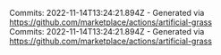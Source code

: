 Commits: 2022-11-14T13:24:21.894Z - Generated via https://github.com/marketplace/actions/artificial-grass
<br>
Commits: 2022-11-14T13:24:21.894Z - Generated via https://github.com/marketplace/actions/artificial-grass
<br>

